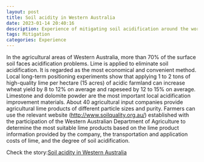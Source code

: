 ```yaml
---
layout: post
title: Soil acidity in Western Australia
date: 2023-01-14 20:40:16
description: Experience of mitigating soil acidification around the world
tags: Mitigation
categories: Experience
---
```


In the agricultural areas of Western Australia, more than 70% of the surface soil faces acidification problems. Lime is applied to eliminate soil acidification. It is regarded as the most economical and convenient method. Local long-term positioning experiments show that applying 1 to 2 tons of high-quality lime per hectare (15 acres) of acidic farmland can increase wheat yield by 8 to 12% on average and rapeseed by 12 to 15% on average. Limestone and dolomite powder are the most important local acidification improvement materials. About 40 agricultural input companies provide agricultural lime products of different particle sizes and purity. Farmers can use the relevant website (http://www.soilquality.org.au/) established with the participation of the Western Australian Department of Agriculture to determine the most suitable lime products based on the lime product information provided by the company, the transportation and application costs of lime, and the degree of soil acidification.

Check the story:[Soil acidity in Western Australia](https://www.agric.wa.gov.au/soil-acidity/soil-acidity-western-australia?nopaging=1)